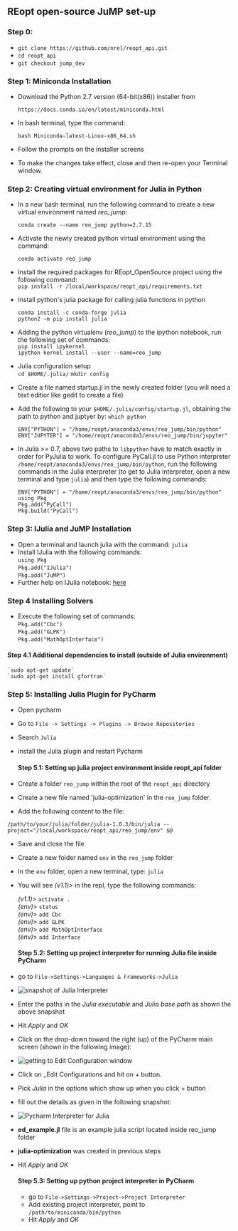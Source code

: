 ## REopt open-source JuMP set-up 

### Step 0: 
- `git clone https://github.com/nrel/reopt_api.git`  
- `cd reopt_api`  
- `git checkout jump_dev`  

### Step 1: Miniconda Installation
- Download the Python 2.7 version (64-bit(x86)) installer from

     `https://docs.conda.io/en/latest/miniconda.html`

- In bash terminal, type the command:

     `bash Miniconda-latest-Linux-x86_64.sh`

- Follow the prompts on the installer screens
- To make the changes take effect, close and then re-open your Terminal window.


### Step 2: Creating virtual environment for Julia in  **Python**

- In a new bash terminal, run the following command to create a new virtual environment named *reo_jump*:  

    `conda create --name reo_jump python=2.7.15`
  
 - Activate the newly created python virtual environment using the command:  

    `conda activate reo_jump`

- Install the required packages for REopt_OpenSource project using the following command:  
    `pip install -r /local/workspace/reopt_api/requirements.txt`

- Install python's julia package for calling julia functions in python  

    `conda install -c conda-forge julia`  
    `python2 -m pip install julia`

- Adding the python virtualenv (_reo_jump_)  to the ipython notebook, run the following set of commands:  
    `pip install ipykernel`  
    `ipython kernel install --user --name=reo_jump`
    
- Julia configuration setup   
     `cd $HOME/.julia/`
     `mkdir config`

- Create a file named startup.jl in the newly created folder (you will need a text editior like gedit to create a file)
- Add the following to your `$HOME/.julia/config/startup.jl`, obtaining the path to python and juptyer by: `which python`

    `ENV["PYTHON"] = "/home/reopt/anaconda3/envs/reo_jump/bin/python"`  
    `ENV["JUPYTER"] = "/home/reopt/anaconda3/envs/reo_jump/bin/jupyter"`

- In Julia >= 0.7, above two paths to `libpython` have to match exactly in order for PyJulia to work.  To configure PyCall.jl to use Python interpreter `/home/reopt/anaconda3/envs/reo_jump/bin/python`, run the following commands in the Julia interpreter (to get to Julia interpreter, open a new terminal and type `julia`) and then type the following commands:  

    `ENV["PYTHON"] = "/home/reopt/anaconda3/envs/reo_jump/bin/python"`  
    `using Pkg`  
    `Pkg.add("PyCall")`  
    `Pkg.build("PyCall")`    

### Step 3: IJulia and JuMP Installation

- Open a terminal and launch julia with the command: `julia`
- Install IJulia with the following commands:  
     `using Pkg`  
     `Pkg.add("IJulia")`  
     `Pkg.add("JuMP")`  
- Further help on IJulia notebook:  [here](https://github.com/JuliaLang/IJulia.jl)

### Step 4 Installing Solvers
- Execute the following set of commands:  
     `Pkg.add("Cbc")`  
     `Pkg.add("GLPK")`  
     `Pkg.add("MathOptInterface")`   

#### Step 4.1 Additional dependencies to install (outside of Julia environment)

    `sudo apt-get update`  
    `sudo apt-get install gfortran`

### Step 5: Installing **Julia Plugin** for PyCharm

- Open pycharm
- Go to `File -> Settings -> Plugins -> Browse Repositories`
- Search `Julia`
- install the Julia plugin and restart Pycharm

  #### Step 5.1: Setting up julia project environment inside reopt_api folder
- Create a folder `reo_jump` within the root of the `reopt_api` directory  
- Create a new file named 'julia-optimization' in the `reo_jump` folder.  
- Add the following content to the file:  

 `` /path/to/your/julia/folder/julia-1.0.3/bin/julia --project="/local/workspace/reopt_api/reo_jump/env" $@ `` 
 
- Save and close the file  
- Create a new folder named `env` in the `reo_jump` folder
- In the `env` folder, open a new terminal, type: `julia`
- You will see *_(v1.1)>_* in the repl, type the following commands:

     *_(v1.1)_*>  `activate .`  
     *_(env)_*>  `status`  
     *_(env)_*>  `add Cbc`  
     *_(env)_*>  `add GLPK`  
     *_(env)_*>  `add MathOptInterface`  
     *_(env)_*>   `add Interface`  


  #### Step 5.2: Setting up project interpreter for running Julia file inside PyCharm
- go to `File->Settings->Languages & Frameworks->Julia`
- ![snapshot of Julia Interpreter](Pycharm_Julia_Interpreter_setting.png)  
- Enter the paths in the  _Julia executable_ and _Julia base path_ as shown the above snapshot
- Hit _Apply_ and _OK_
- Click on the drop-down toward the right (up) of the PyCharm main screen (shown in the following  image):  
- ![getting to _Edit Configuration_ window](edit_config_1.png)  
- Click on _Edit Configurations and hit on + button.
- Pick _Julia_ in the options which show up when you click + button
- fill out the details as given in the following snapshot:  
- ![Pycharm Interpreter for Julia](edit_config_2.png)  
- __ed_example.jl__ file is an example julia script located inside reo_jump folder
- __julia-optimization__ was created in previous steps
- Hit _Apply_ and _OK_  

  #### Step 5.3: Setting up python project interpreter in PyCharm
  - go to `File->Settings->Project->Project Interpreter`
  - Add existing project interpreter, point to `/path/to/miniconda/bin/python`
  - Hit _Apply_ and _OK_

